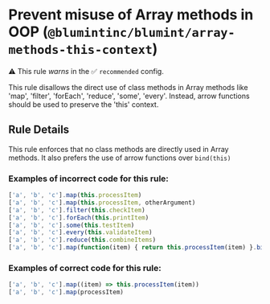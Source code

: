 # Prevent misuse of Array methods in OOP (`@blumintinc/blumint/array-methods-this-context`)

⚠️ This rule _warns_ in the ✅ `recommended` config.

<!-- end auto-generated rule header -->

This rule disallows the direct use of class methods in Array methods like 'map', 'filter', 'forEach', 'reduce', 'some', 'every'. Instead, arrow functions should be used to preserve the 'this' context.

## Rule Details

This rule enforces that no class methods are directly used in Array methods. It also prefers the use of arrow functions over `bind(this)`

### Examples of incorrect code for this rule:

```typescript
['a', 'b', 'c'].map(this.processItem)
['a', 'b', 'c'].map(this.processItem, otherArgument)
['a', 'b', 'c'].filter(this.checkItem)
['a', 'b', 'c'].forEach(this.printItem)
['a', 'b', 'c'].some(this.testItem)
['a', 'b', 'c'].every(this.validateItem)
['a', 'b', 'c'].reduce(this.combineItems)
['a', 'b', 'c'].map(function(item) { return this.processItem(item) }.bind(this))
```

### Examples of correct code for this rule:
```typescript
['a', 'b', 'c'].map((item) => this.processItem(item))
['a', 'b', 'c'].map(processItem)
```
